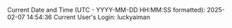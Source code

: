 Current Date and Time (UTC - YYYY-MM-DD HH:MM:SS formatted): 2025-02-07 14:54:36
Current User's Login: luckyaiman
